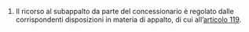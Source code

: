 1. Il ricorso al subappalto da parte del concessionario è regolato dalle corrispondenti disposizioni in materia di appalto, di cui all’[articolo 119](/articolo-119/2).
